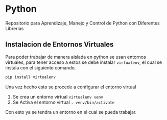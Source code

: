 # Python
Repositorio para Aprendizaje, Manejo y Control de Python con Diferentes Librerias

## Instalacion de Entornos Virtuales
Para poder trabajar de manera aislada en python se usan entornos virtuales, para tener acceso a estos
se debe instalar `virtualenv`, el cual se instala con el siguiente comando.

```bash
pip install virtualenv
```

Una vez hecho esto se procede a configurar el entorno virtual

1. Se crea un entorno virtual `virtualenv venv`
2. Se Activa el entorno virtual `. venv/bin/activate`

Con esto ya se tendra un entorno en el cual se pueda trabajar.
